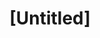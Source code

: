 ---
pid: CH130
title: "[Untitled]"
location_transcription: 
zipcode: '19143'
outside_phl: 
neighborhood: University City
age: '32'
age_range: 30-39
instagram: 
image_file_name: CH_130.jpg
proposal_transcription: I'd like to keep some of the existing monument lab statues
  - like the afro pick :) Also, I like the stoops & //to me//
topic: Art,Philadelphia
topic_summary: 0, 0
type: Sculpture Statue
keywords_other: 
credit: Mariya Khandros
image_labels: 
twitter: 
facebook: 
permalink: "/monuments/ch130/"
layout: item-page
---